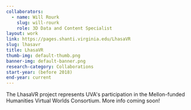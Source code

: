 ```yaml
---
collaborators: 
  - name: Will Rourk
    slug: will-rourk
    role: 3D Data and Content Specialist
layout: work
link: https://pages.shanti.virginia.edu/LhasaVR
slug: lhasavr
title: LhasaVR
thumb-img: default-thumb.png
banner-img: default-banner.png
research-category: Collaborations
start-year: (before 2018)
end-year: current
---
```

The LhasaVR project represents UVA's participation in the Mellon-funded Humanities Virtual Worlds Consortium. More info coming soon!

